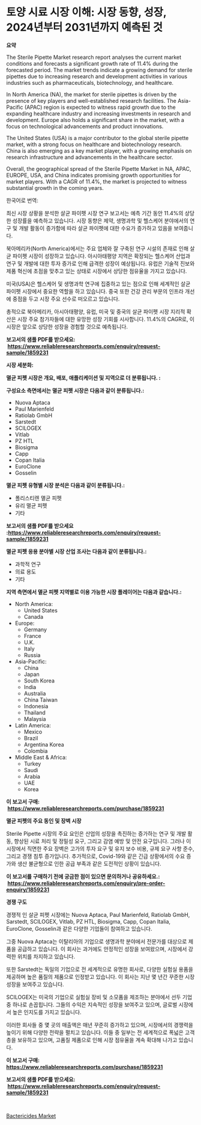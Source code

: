 <p><h1>토양 시료 시장 이해: 시장 동향, 성장, 2024년부터 2031년까지 예측된 것</h1></p><p><strong>요약</strong></p>
<p><p>The Sterile Pipette Market research report analyses the current market conditions and forecasts a significant growth rate of 11.4% during the forecasted period. The market trends indicate a growing demand for sterile pipettes due to increasing research and development activities in various industries such as pharmaceuticals, biotechnology, and healthcare.</p><p>In North America (NA), the market for sterile pipettes is driven by the presence of key players and well-established research facilities. The Asia-Pacific (APAC) region is expected to witness rapid growth due to the expanding healthcare industry and increasing investments in research and development. Europe also holds a significant share in the market, with a focus on technological advancements and product innovations.</p><p>The United States (USA) is a major contributor to the global sterile pipette market, with a strong focus on healthcare and biotechnology research. China is also emerging as a key market player, with a growing emphasis on research infrastructure and advancements in the healthcare sector.</p><p>Overall, the geographical spread of the Sterile Pipette Market in NA, APAC, EUROPE, USA, and China indicates promising growth opportunities for market players. With a CAGR of 11.4%, the market is projected to witness substantial growth in the coming years.</p><p>한국어로 번역:</p><p>최신 시장 상황을 분석한 살균 파이펫 시장 연구 보고서는 예측 기간 동안 11.4%의 상당한 성장률을 예측하고 있습니다. 시장 동향은 제약, 생명과학 및 헬스케어 분야에서의 연구 및 개발 활동이 증가함에 따라 살균 파이펫에 대한 수요가 증가하고 있음을 보여줍니다.</p><p>북아메리카(North America)에서는 주요 업체와 잘 구축된 연구 시설의 존재로 인해 살균 파이펫 시장이 성장하고 있습니다. 아시아태평양 지역은 확장되는 헬스케어 산업과 연구 및 개발에 대한 투자 증가로 인해 급격한 성장이 예상됩니다. 유럽은 기술적 진보와 제품 혁신에 초점을 맞추고 있는 상태로 시장에서 상당한 점유율을 가지고 있습니다.</p><p>미국(USA)은 헬스케어 및 생명과학 연구에 집중하고 있는 점으로 인해 세계적인 살균 파이펫 시장에서 중요한 역할을 하고 있습니다. 중국 또한 건강 관리 부문의 인프라 개선에 중점을 두고 시장 주요 선수로 떠오르고 있습니다.</p><p>총적으로 북아메리카, 아시아태평양, 유럽, 미국 및 중국의 살균 파이펫 시장 지리적 확산은 시장 주요 참가자들에 대한 유망한 성장 기회를 시사합니다. 11.4%의 CAGR로, 이 시장은 앞으로 상당한 성장을 경험할 것으로 예측됩니다.</p></p>
<p><strong>보고서의 샘플 PDF를 받으세요: &nbsp;<a href="https://www.reliableresearchreports.com/enquiry/request-sample/1859231">https://www.reliableresearchreports.com/enquiry/request-sample/1859231</a></strong></p>
<p><strong>시장 세분화:</strong></p>
<p><strong> 멸균 피펫 시장은 개요, 배포, 애플리케이션 및 지역으로 더 분류됩니다. :</strong></p>
<p><strong>구성요소 측면에서는 멸균 피펫 시장은 다음과 같이 분류됩니다.:</strong></p>
<p><ul><li>Nuova Aptaca</li><li>Paul Marienfeld</li><li>Ratiolab GmbH</li><li>Sarstedt</li><li>SCILOGEX</li><li>Vitlab</li><li>PZ HTL</li><li>Biosigma</li><li>Capp</li><li>Copan Italia</li><li>EuroClone</li><li>Gosselin</li></ul></p>
<p><strong> 멸균 피펫 유형별 시장 분석은 다음과 같이 분류됩니다.:</strong></p>
<p><ul><li>폴리스티렌 멸균 피펫</li><li>유리 멸균 피펫</li><li>기타</li></ul></p>
<p><strong>보고서의 샘플 PDF를 받으세요 :<a href="https://www.reliableresearchreports.com/enquiry/request-sample/1859231">https://www.reliableresearchreports.com/enquiry/request-sample/1859231</a></strong></p>
<p><strong> 멸균 피펫 응용 분야별 시장 산업 조사는 다음과 같이 분류됩니다.:</strong></p>
<p><ul><li>과학적 연구</li><li>의료 용도</li><li>기타</li></ul></p>
<p><strong>지역 측면에서 멸균 피펫 지역별로 이용 가능한 시장 플레이어는 다음과 같습니다.:</strong></p>
<p><ul>
    <li>
        North America:
        <ul>
            <li>United States</li>
            <li>Canada</li>
        </ul>
    </li>
    <li>
        Europe:
        <ul>
            <li>Germany</li>
            <li>France</li>
            <li>U.K.</li>
            <li>Italy</li>
            <li>Russia</li>
        </ul>
    </li>
    <li>
        Asia-Pacific:
        <ul>
            <li>China</li>
            <li>Japan</li>
            <li>South Korea</li>
            <li>India</li>
            <li>Australia</li>
            <li>China Taiwan</li>
            <li>Indonesia</li>
            <li>Thailand</li>
            <li>Malaysia</li>
        </ul>
    </li>
    <li>
        Latin America:
        <ul>
            <li>Mexico</li>
            <li>Brazil</li>
            <li>Argentina Korea</li>
            <li>Colombia</li>
        </ul>
    </li>
    <li>
        Middle East & Africa:
        <ul>
            <li>Turkey</li>
            <li>Saudi</li>
            <li>Arabia</li>
            <li>UAE</li>
            <li>Korea</li>
        </ul>
    </li>
    </ul></p>
<p><strong>이 보고서 구매: &nbsp;<a href="https://www.reliableresearchreports.com/purchase/1859231">https://www.reliableresearchreports.com/purchase/1859231</a></strong></p>
<p><strong>멸균 피펫의 주요 동인 및 장벽 시장</strong></p>
<p><p>Sterile Pipette 시장의 주요 요인은 산업의 성장을 촉진하는 증가하는 연구 및 개발 활동, 향상된 시료 처리 및 정밀성 요구, 그리고 감염 예방 및 안전 요구입니다. 그러나 이 시장에서 직면한 주요 장벽은 고가의 투자 요구 및 유지 보수 비용, 규제 요구 사항 준수, 그리고 경쟁 침투 증가입니다. 추가적으로, Covid-19와 같은 긴급 상황에서의 수요 증가와 생산 불균형으로 인한 공급 부족과 같은 도전적인 상황이 있습니다.</p></p>
<p><strong>이 보고서를 구매하기 전에 궁금한 점이 있으면 문의하거나 공유하세요.: &nbsp;<a href="https://www.reliableresearchreports.com/enquiry/pre-order-enquiry/1859231">https://www.reliableresearchreports.com/enquiry/pre-order-enquiry/1859231</a></strong></p>
<p><strong>경쟁 구도</strong></p>
<p><p>경쟁적 인 살균 피펫 시장에는 Nuova Aptaca, Paul Marienfeld, Ratiolab GmbH, Sarstedt, SCILOGEX, Vitlab, PZ HTL, Biosigma, Capp, Copan Italia, EuroClone, Gosselin과 같은 다양한 기업들이 참여하고 있습니다.</p><p>그중 Nuova Aptaca는 이탈리아의 기업으로 생명과학 분야에서 전문가를 대상으로 제품을 공급하고 있습니다. 이 회사는 과거에도 안정적인 성장을 보여왔으며, 시장에서 강력한 위치를 차지하고 있습니다.</p><p>또한 Sarstedt는 독일의 기업으로 전 세계적으로 유명한 회사로, 다양한 실험실 용품을 제공하며 높은 품질의 제품으로 인정받고 있습니다. 이 회사는 지난 몇 년간 꾸준한 시장 성장을 보여주고 있습니다.</p><p>SCILOGEX는 미국의 기업으로 실험실 장비 및 소모품을 제조하는 분야에서 선두 기업 중 하나로 손꼽힙니다. 그들의 수익은 지속적인 성장을 보여주고 있으며, 글로벌 시장에서 높은 인지도를 가지고 있습니다.</p><p>이러한 회사들 중 몇 곳의 매출액은 매년 꾸준히 증가하고 있으며, 시장에서의 경쟁력을 높이기 위해 다양한 전략을 펼치고 있습니다. 이들 중 일부는 전 세계적으로 폭넓은 고객층을 보유하고 있으며, 고품질 제품으로 인해 시장 점유율을 계속 확대해 나가고 있습니다.</p></p>
<p><strong>이 보고서 구매: &nbsp; <a href="https://www.reliableresearchreports.com/purchase/1859231">https://www.reliableresearchreports.com/purchase/1859231</a></strong></p>
<p><strong>보고서의 샘플 PDF를 받으세요: &nbsp;<a href="https://www.reliableresearchreports.com/enquiry/request-sample/1859231">https://www.reliableresearchreports.com/enquiry/request-sample/1859231</a></strong><strong></strong></p>
<p>&nbsp;</p>
<p><p><a href="https://github.com/Glendatilghmankmgz0rbhwpy/Market-Research-Report-List-1/blob/main/bactericides-market.md">Bactericides Market</a></p></p>